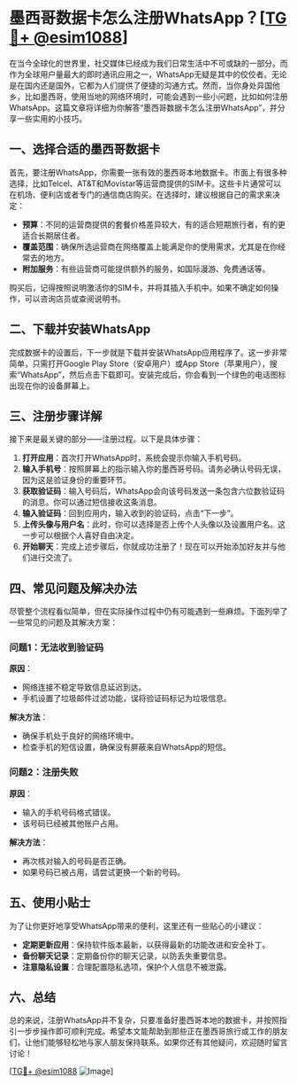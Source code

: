 # 墨西哥数据卡怎么注册WhatsApp？[[TG💪+ @esim1088](https://t.me/s/esim1088)]

在当今全球化的世界里，社交媒体已经成为我们日常生活中不可或缺的一部分。而作为全球用户量最大的即时通讯应用之一，WhatsApp无疑是其中的佼佼者。无论是在国内还是国外，它都为人们提供了便捷的沟通方式。然而，当你身处异国他乡，比如墨西哥，使用当地的网络环境时，可能会遇到一些小问题，比如如何注册WhatsApp。这篇文章将详细为你解答“墨西哥数据卡怎么注册WhatsApp”，并分享一些实用的小技巧。

## 一、选择合适的墨西哥数据卡

首先，要注册WhatsApp，你需要一张有效的墨西哥本地数据卡。市面上有很多种选择，比如Telcel、AT&T和Movistar等运营商提供的SIM卡。这些卡片通常可以在机场、便利店或者专门的通信商店购买。在选择时，建议根据自己的需求来决定：

- **预算**：不同的运营商提供的套餐价格差异较大，有的适合短期旅行者，有的更适合长期居住者。
- **覆盖范围**：确保所选运营商在网络覆盖上能满足你的使用需求，尤其是在你经常去的地方。
- **附加服务**：有些运营商可能提供额外的服务，如国际漫游、免费通话等。

购买后，记得按照说明激活你的SIM卡，并将其插入手机中。如果不确定如何操作，可以咨询店员或查阅说明书。

## 二、下载并安装WhatsApp

完成数据卡的设置后，下一步就是下载并安装WhatsApp应用程序了。这一步非常简单，只需打开Google Play Store（安卓用户）或App Store（苹果用户），搜索“WhatsApp”，然后点击下载即可。安装完成后，你会看到一个绿色的电话图标出现在你的设备屏幕上。

## 三、注册步骤详解

接下来是最关键的部分——注册过程。以下是具体步骤：

1. **打开应用**：首次打开WhatsApp时，系统会提示你输入手机号码。
2. **输入手机号**：按照屏幕上的指示输入你的墨西哥号码。请务必确认号码无误，因为这是验证身份的重要环节。
3. **获取验证码**：输入号码后，WhatsApp会向该号码发送一条包含六位数验证码的消息。你可以通过短信接收这条消息。
4. **输入验证码**：回到应用内，输入收到的验证码，点击“下一步”。
5. **上传头像与用户名**：此时，你可以选择是否上传个人头像以及设置用户名。这一步可以根据个人喜好自由决定。
6. **开始聊天**：完成上述步骤后，你就成功注册了！现在可以开始添加好友并与他们进行交流了。

## 四、常见问题及解决办法

尽管整个流程看似简单，但在实际操作过程中仍有可能遇到一些麻烦。下面列举了一些常见的问题及其解决方案：

### 问题1：无法收到验证码

**原因**：
- 网络连接不稳定导致信息延迟到达。
- 手机设置了垃圾邮件过滤功能，误将验证码标记为垃圾信息。

**解决方法**：
- 确保手机处于良好的网络环境中。
- 检查手机的短信设置，确保没有屏蔽来自WhatsApp的短信。

### 问题2：注册失败

**原因**：
- 输入的手机号码格式错误。
- 该号码已经被其他账户占用。

**解决方法**：
- 再次核对输入的号码是否正确。
- 如果号码已被占用，请尝试更换一个新的号码。

## 五、使用小贴士

为了让你更好地享受WhatsApp带来的便利，这里还有一些贴心的小建议：

- **定期更新应用**：保持软件版本最新，以获得最新的功能改进和安全补丁。
- **备份聊天记录**：定期备份你的聊天记录，以防丢失重要信息。
- **注意隐私设置**：合理配置隐私选项，保护个人信息不被泄露。

## 六、总结

总的来说，注册WhatsApp并不复杂，只要准备好墨西哥本地的数据卡，并按照指引一步步操作即可顺利完成。希望本文能帮助到那些正在墨西哥旅行或工作的朋友们，让他们能够轻松地与家人朋友保持联系。如果你还有其他疑问，欢迎随时留言讨论！

[[TG💪+ @esim1088](https://t.me/s/esim1088) ![Image](https://i.postimg.cc/4NQfJmqS/Snipaste-2025-05-13-00-14-12.png)]